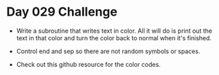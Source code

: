 # Day 029 Challenge

+ Write a subroutine that writes text in color. All it will do is print out the text in that color and turn the color back to normal when it's finished.

+ Control end and sep so there are not random symbols or spaces.

+ Check out this github resource for the color codes.

